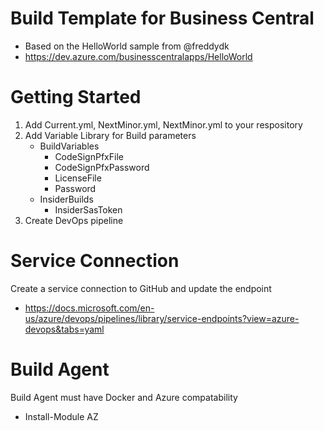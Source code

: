 # Build Template for Business Central
- Based on the HelloWorld sample from @freddydk 
- https://dev.azure.com/businesscentralapps/HelloWorld

# Getting Started
1.	Add Current.yml, NextMinor.yml, NextMinor.yml to your respository
2.	Add Variable Library for Build parameters
    - BuildVariables
        - CodeSignPfxFile
        - CodeSignPfxPassword
        - LicenseFile
        - Password
    - InsiderBuilds
        - InsiderSasToken
3.	Create DevOps pipeline

# Service Connection
Create a service connection to GitHub and update the endpoint
-  https://docs.microsoft.com/en-us/azure/devops/pipelines/library/service-endpoints?view=azure-devops&tabs=yaml

# Build Agent
Build Agent must have Docker and Azure compatability
- Install-Module AZ

